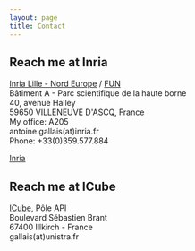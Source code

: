 ```yaml
---
layout: page
title: Contact
---
```


## Reach me at Inria

[Inria Lille - Nord Europe](https://www.inria.fr/centre/lille) / [FUN](https://team.inria.fr/fun/)<br/>
Bâtiment A - Parc scientifique de la haute borne<br/>
40, avenue Halley<br/>
59650 VILLENEUVE D'ASCQ, France<br/>
My office: A205<br/>
antoine.gallais(at)inria.fr<br/>
Phone: +33(0)359.577.884

[Inria](antoine-gallais.github.io/img/unistra.png)


## Reach me at ICube

[ICube](http://icube.unistra.fr), Pôle API<br/>
Boulevard Sébastien Brant<br/>
67400 Illkirch - France<br/>
gallais(at)unistra.fr
